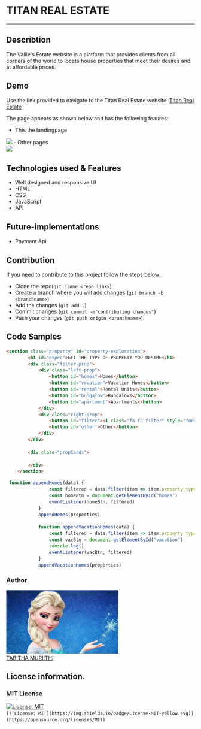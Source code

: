 # TITAN REAL ESTATE
***

## Describtion
The Vallie's Estate website is a platform that provides clients from all corners of the world to locate house properties that meet their desires and at affordable prices.

## Demo
Use the link provided to navigate to the Titan Real Estate website.
[Titan Real Estate](https://titan-real-estate.netlify.app/)<br>

The page appears as shown below and has the following feaures:
- This the landingpage
<img src="./assets/images/FirstPage.png">
- Other pages<br>
<img src="./assets/images/Products.png">

## Technologies used & Features
- Well designed and responsive UI
- HTML
- CSS
- JavaScript
- API

## Future-implementations 
- Payment Api

## Contribution
If you need to contribute to this project follow the steps below:<br>
- Clone the repo(`git clone <repo link>`)
- Create a branch where you will add changes (`git branch -b <branchname>`)
- Add the changes (`git add .`)
- Commit changes (`git commit -m"contributing changes"`)
- Push your changes (`git push origin <branchname>`)

## Code Samples
```Html
<section class="property" id="property-exploration">
        <h1 id="exper">GET THE TYPE OF PROPERTY YOU DESIRE</h1>
        <div class="filter-prop">
            <div class="left-prop">
                <button id="homes">Homes</button>
                <button id="vacation">Vacation Homes</button>
                <button id="rental">Rental Units</button>
                <button id="bungalow">Bungalows</button>
                <button id="apartment">Apartments</button>
            </div>
            <div class="right-prop">
                <button id="filter"><i class="fa fa-filter" style="font-size:18px"></i></button>
                <button id="other">Other</button>
            </div>
        </div>

        <div class="propCards">

        </div>
    </section>
```
```JavaScript
 function appendHomes(data) {
                const filtered = data.filter(item => item.property_type == "Home" && item.reviews >= 180 ? item : null)
                const homeBtn = document.getElementById("homes")
                eventListener(homeBtn, filtered)
            }
            appendHomes(properties)

            function appendVacationHomes(data) {
                const filtered = data.filter(item => item.property_type == "Villa" ? item : null)
                const vacBtn = document.getElementById("vacation")
                console.log()
                eventListener(vacBtn, filtered)
            }
            appendVacationHomes(properties)
```
### Author
[<img src="./assets/images/profile2.jpg" width="300px">](https://github.com/SheeTabz)<br>
[TABITHA MURIITHI](https://github.com/SheeTabz)

## License information.
### MIT License
[![License: MIT](https://img.shields.io/badge/License-MIT-yellow.svg)](https://opensource.org/licenses/MIT)  
`[![License: MIT](https://img.shields.io/badge/License-MIT-yellow.svg)](https://opensource.org/licenses/MIT)`

